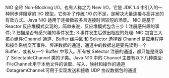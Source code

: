 NIO 全称 Non-Blocking I/0，也有人称之为 New I/O，它是 JDK 1.4 中引入的一种同步非阻塞的 I/O 模型。它弥补了传统 1/0 的不足，是解决大量连接与高并发的有效方式。Java NIO 适用于连接数较多且连接时间较短的场景。
NIO 是基于 Reactor 反应堆模式实现的，简单来说，反应堆模式包含三步
1.注册感兴趣的事件;
2.扫描是否有感兴趣的事件发生;
3.事件发生后做出相应的处理:
NIO 包含三大核心组件:Channel 通道、Buffer 缓冲区 和 Selector 选择器
Channel 是应用程序和操作系统交互事件、传递数据的通道，通道中的数据总是要先读到一个 Buffer，或者从一个 Buffer 中写入。所有被 Selector 注册的通道，都只能是继承了 SelectableChannel 类的子类。Java N10 中的 Channel 主要有以下几种类型:
·FileChannel:用于本地文件的读取、写入、映射和操作的通道·DatagramChannel:可用于实现发送和接收 UDP 协议数据包的通道